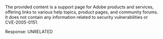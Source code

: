 The provided content is a support page for Adobe products and services, offering links to various help topics, product pages, and community forums. It does not contain any information related to security vulnerabilities or CVE-2005-0151.

Response: UNRELATED